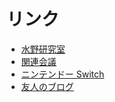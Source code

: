 # リンク

- [水野研究室](http://www.me.titech.ac.jp/~mizu_lab/)
- [関連会議](http://www.ics.sophia.ac.jp/miyamoto/jsiamdwiki/index.php?%B4%D8%CF%A2%B2%F1%B5%C4)
- [ニンテンドー Switch](https://store.nintendo.co.jp/category/NINTENDOSWITCH/)
- [友人のブログ](http://iam-yotaro.hatenablog.com/)
